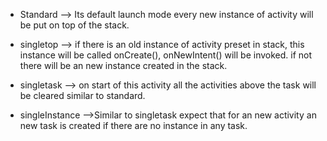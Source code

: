 - Standard --> Its default launch mode every new instance of activity will be put on top of the stack.  

- singletop --> if there is an old instance of activity preset in stack, this instance will be called onCreate(), onNewIntent() will be  invoked. if not there will be an new instance created in the stack.  

- singletask --> on start of this activity all the activities above the task will be cleared similar to standard.  

- singleInstance -->Similar to singletask expect that for an new activity an new task is created if there are no instance in any task.   